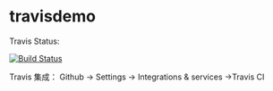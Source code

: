 # travisdemo

Travis Status:

[![Build Status](https://travis-ci.org/lanxuping/travisdemo.svg?branch=master)](https://travis-ci.org/lanxuping/travisdemo)






Travis 集成：
Github -> Settings -> Integrations & services ->Travis CI
